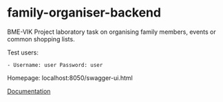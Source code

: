 # family-organiser-backend
BME-VIK Project laboratory task on organising family members, events or common shopping lists.

Test users: 

    - Username: user Password: user

Homepage: localhost:8050/swagger-ui.html

[Documentation](https://github.com/edemsz/family-organiser-backend/tree/master/Documentation)